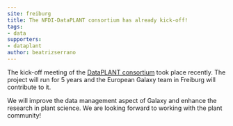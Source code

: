 ```yaml
---
site: freiburg
title: The NFDI-DataPLANT consortium has already kick-off!
tags:
- data
supporters:
- dataplant
author: beatrizserrano
---
```


The kick-off meeting of the [DataPLANT consortium](https://nfdi4plants.de/)  took place recently. The project will run for 5 years and the European Galaxy team in Freiburg will contribute to it.

We will improve the data management aspect of Galaxy and enhance the research in plant science. We are looking forward to working with the plant community!

